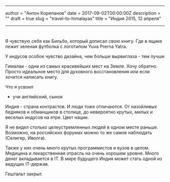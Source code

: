 

------

author = "Антон Корепанов"
date = 2017-09-02T00:00:00Z
description = ""
draft = true
slug = "travel-to-himalayas"
title = "Индия 2015, 12 апреля"

------

# 

Я чувствую себя как Бильбо, который дописал свою книгу. Где в ящике лежит зеленая футболка с логотипом Yuva Prerna Yatra. 

У индусов особое чувство дизайна, чем больше вырвиглаза - тем лучше

Гималаи - одни из самых красивейших мест на Земле. Хочу обратно. Просто идеальное место для духовного восстановления или если хочется написать книгу.

Что я усвоил

- учи английский, сынок



Индия - страна контрастов. И люди тоже отличаются. От назойливых бедняков и обманщиков в столице, до невероятно крутых, милых и веселых индусов на ятре. Цвет нации.

Я не видел столько целеустремленных людей в одном месте раньше. Возможно, на российских форумах можно то же самое наблюдать (Селигер, Иволга).

Также у них очень много крутых программистов и вузов в целом. Медицина и лекарственная отрасль на очень хорошем уровне. Много денег вкладывается в IT. В мире будущего Индия может стать одной из ведущих IT-держав.

Гештальт закрыт.